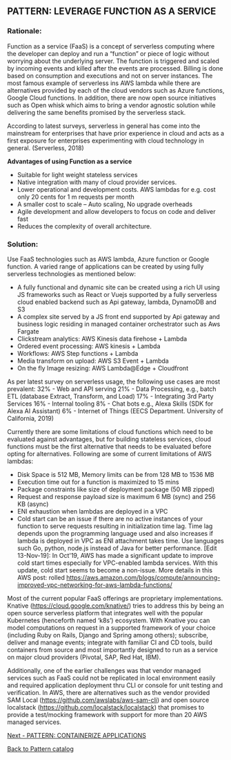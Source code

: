 ## PATTERN: LEVERAGE FUNCTION AS A SERVICE ##

### Rationale: 
Function as a service (FaaS) is a concept of serverless computing where the developer can deploy and run a “function” or piece of logic without worrying about the underlying server. The function is triggered and scaled by incoming events and killed after the events are processed. Billing is done based on consumption and executions and not on server instances. The most famous example of serverless ins AWS lambda while there are alternatives provided by each of the cloud vendors such as Azure functions, Google Cloud functions. In addition, there are now open source initiatives such as Open whisk which aims to bring a vendor agnostic solution while delivering the same benefits promised by the serverless stack.

According to latest surveys, serverless in general has come into the mainstream for enterprises that have prior experience in cloud and acts as a first exposure for enterprises experimenting with cloud technology in general. (Serverless, 2018) 

**Advantages of using Function as a service**
*	Suitable for light weight stateless services 
*	Native integration with many of cloud provider services. 
*	Lower operational and development costs. AWS lambdas for e.g. cost only 20 cents for 1 m requests per month 
*	A smaller cost to scale – Auto scaling, No upgrade overheads
*	Agile development and allow developers to focus on code and deliver fast
*	Reduces the complexity of overall architecture.

### Solution:
Use FaaS technologies such as AWS lambda, Azure function or Google function. A varied range of applications can be created by using fully serverless technologies as mentioned below:
*	A fully functional and dynamic site can be created using a rich UI using JS frameworks such as React or Vuejs supported by a fully serverless cloud enabled backend such as Api gateway, lambda, DynamoDB and S3 
*	A complex site served by a JS front end supported by Api gateway and business logic residing in managed container orchestrator such as Aws Fargate
*	Clickstream analytics: AWS Kinesis data firehose + Lambda
*	Ordered event processing: AWS kinesis + Lambda
*	Workflows: AWS Step functions + Lambda
*	Media transform on upload: AWS S3 Event + Lambda
*	On the fly Image resizing: AWS Lambda@Edge + Cloudfront

As per latest survey on serverless usage, the following use cases are most prevalent:
32% - Web and API serving
21% - Data Processing, e.g., batch ETL (database Extract, Transform, and Load)
17% - Integrating 3rd Party Services
16% - Internal tooling
8% - Chat bots e.g., Alexa Skills (SDK for Alexa AI Assistant)
6% - Internet of Things 
(EECS Department. University of California, 2019)

Currently there are some limitations of cloud functions which need to be evaluated against advantages, but for building stateless services, cloud functions must be the first alternative that needs to be evaluated before opting for alternatives. Following are some of current limitations of AWS lambdas:
*	Disk Space is 512 MB, Memory limits can be from 128 MB to 1536 MB
*	Execution time out for a function is maximized to 15 mins
*	Package constraints like size of deployment package (50 MB zipped)
*	Request and response payload size is maximum 6 MB (sync) and 256 KB (async)
*	ENI exhaustion when lambdas are deployed in a VPC
*	Cold start can be an issue if there are no active instances of your function to serve requests resulting in initialization time lag.  Time lag depends upon the programming language used and also increases if lambda is deployed in VPC as ENI attachment takes time. Use languages such Go, python, node.js instead of Java for better performance.
[Edit 13-Nov-19]: In Oct'19, AWS has made a significant update to improve cold start times especially for VPC-enabled lambda services.  With this update, cold start seems to become a non-issue. More details in this AWS post: rolled https://aws.amazon.com/blogs/compute/announcing-improved-vpc-networking-for-aws-lambda-functions/

Most of the current popular FaaS offerings are proprietary implementations. Knative (https://cloud.google.com/knative/) tries to address this by being an open source serverless platform that integrates well with the popular Kubernetes (henceforth named ‘k8s’) ecosystem. With Knative you can model computations on request in a supported framework of your choice (including Ruby on Rails, Django and Spring among others); subscribe, deliver and manage events; integrate with familiar CI and CD tools, build containers from source and most importantly designed to run as a service on major cloud providers (Pivotal, SAP, Red Hat, IBM). 

Additionally, one of the earlier challenges was that vendor managed services such as FaaS could not be replicated in local environment easily and required application deployment thru CLI or console for unit testing and verification. In AWS, there are alternatives such as the vendor provided SAM Local (https://github.com/awslabs/aws-sam-cli) and open source localstack (https://github.com/localstack/localstack) that promises to provide a test/mocking framework with support for more than 20 AWS managed services.

[Next - PATTERN: CONTAINERIZE APPLICATIONS](https://github.com/srikanthkotekar/ideasworthsharing/blob/master/Building-Modern-Cloud-Native-Apps/5.4%20PATTERN:%20CONTAINERIZE%20APPLICATIONS.md)

[Back to Pattern catalog](https://github.com/srikanthkotekar/ideasworthsharing/blob/master/Building-Modern-Cloud-Native-Apps/5.%20Cloud-Native%20Application%20Patterns.md)
